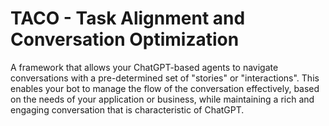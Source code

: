 # TACO - Task Alignment and Conversation Optimization

A framework that allows your ChatGPT-based agents to navigate conversations with a pre-determined set of "stories" or "interactions". This enables your bot to manage the flow of the conversation effectively, based on the needs of your application or business, while maintaining a rich and engaging conversation that is characteristic of ChatGPT.
